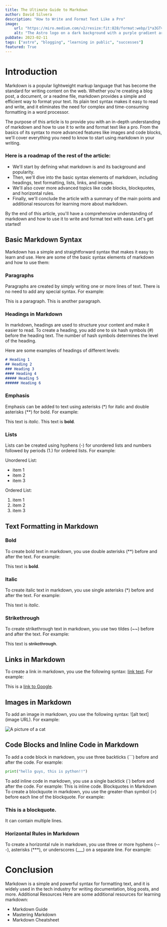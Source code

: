 ```yaml
---
title: The Ultimate Guide to Markdown
author: David Silvera
description: "How to Write and Format Text Like a Pro"
image:
    url: "https://miro.medium.com/v2/resize:fit:828/format:webp/1*a3GTvJbSiV_poN5Xqv2xxw.jpeg"
    alt: "The Astro logo on a dark background with a purple gradient arc."
pubDate: 2023-02-11
tags: ["astro", "blogging", "learning in public", "successes"]
featured: True
---
```


# Introduction

Markdown is a popular lightweight markup language that has become the standard for writing content on the web. Whether you're creating a blog post, a document, or a readme file, markdown provides a simple and efficient way to format your text. Its plain text syntax makes it easy to read and write, and it eliminates the need for complex and time-consuming formatting in a word processor.

The purpose of this article is to provide you with an in-depth understanding of markdown and how to use it to write and format text like a pro. From the basics of its syntax to more advanced features like images and code blocks, we'll cover everything you need to know to start using markdown in your writing.

### Here is a roadmap of the rest of the article:

- We'll start by defining what markdown is and its background and popularity.
- Then, we'll dive into the basic syntax elements of markdown, including headings, text formatting, lists, links, and images.
- We'll also cover more advanced topics like code blocks, blockquotes, and horizontal rules.
- Finally, we'll conclude the article with a summary of the main points and additional resources for learning more about markdown.

By the end of this article, you'll have a comprehensive understanding of markdown and how to use it to write and format text with ease. Let's get started!

## Basic Markdown Syntax

Markdown has a simple and straightforward syntax that makes it easy to learn and use. Here are some of the basic syntax elements of markdown and how to use them:

### Paragraphs

Paragraphs are created by simply writing one or more lines of text. There is no need to add any special syntax. For example:

This is a paragraph.
This is another paragraph.

### Headings in Markdown

In markdown, headings are used to structure your content and make it easier to read. To create a heading, you add one to six hash symbols (#) before the heading text. The number of hash symbols determines the level of the heading.

Here are some examples of headings of different levels:

```markdown 
# Heading 1
## Heading 2
### Heading 3
#### Heading 4
##### Heading 5
###### Heading 6
```

### Emphasis

Emphasis can be added to text using asterisks (*) for italic and double asterisks (**) for bold. For example:

This text is *italic*.
This text is **bold**.

### Lists

Lists can be created using hyphens (-) for unordered lists and numbers followed by periods (1.) for ordered lists. For example:

Unordered List:
- item 1
- item 2
- item 3

Ordered List:
1. item 1
2. item 2
3. item 3

## Text Formatting in Markdown

### Bold

To create bold text in markdown, you use double asterisks (**) before and after the text. For example:

This text is **bold**.

### Italic

To create italic text in markdown, you use single asterisks (*) before and after the text. For example:

This text is *italic*.

### Strikethrough

To create strikethrough text in markdown, you use two tildes (~~) before and after the text. For example:

This text is ~~strikethrough~~.

## Links in Markdown

To create a link in markdown, you use the following syntax: [link text](URL). For example:

This is a [link to Google](https://www.google.com).

## Images in Markdown

To add an image in markdown, you use the following syntax: ![alt text](image URL). For example:

![A picture of a cat](https://www.example.com/cat.jpg)

## Code Blocks and Inline Code in Markdown

To add a code block in markdown, you use three backticks (```) before and after the code. For example:

```python
print("hello guys, this is python!!")
```

To add inline code in markdown, you use a single backtick (`) before and after the code. For example:
This is inline code.
Blockquotes in Markdown
To create a blockquote in markdown, you use the greater-than symbol (>) before each line of the blockquote. For example:

### This is a blockquote.
It can contain multiple lines.

### Horizontal Rules in Markdown
To create a horizontal rule in markdown, you use three or more hyphens (---), asterisks (***), or underscores (___) on a separate line. For example:

# Conclusion

Markdown is a simple and powerful syntax for formatting text, and it is widely used in the tech industry for writing documentation, blog posts, and more.
Additional Resources
Here are some additional resources for learning markdown:

* Markdown Guide
* Mastering Markdown
* Markdown Cheatsheet
